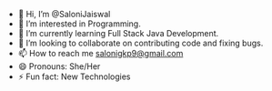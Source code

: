 - 👋 Hi, I’m @SaloniJaiswal
- 👀 I’m interested in Programming.
- 🌱 I’m currently learning Full Stack Java Development.
- 💞️ I’m looking to collaborate on contributing code and fixing bugs.
- 📫 How to reach me salonigkp9@gmail.com
- 😄 Pronouns: She/Her
- ⚡ Fun fact: New Technologies

<!---
SaloniJaiswal15/SaloniJaiswal15 is a ✨ special ✨ repository because its `README.md` (this file) appears on your GitHub profile.
You can click the Preview link to take a look at your changes.
--->
